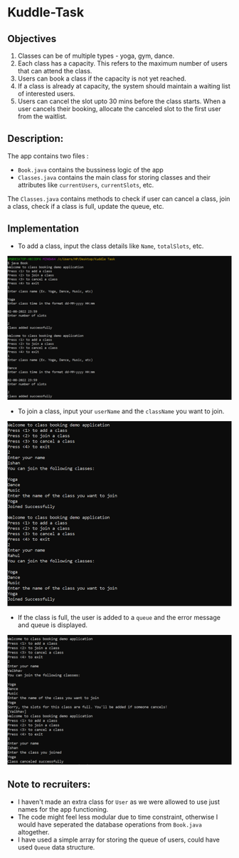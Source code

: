 # Kuddle-Task

## Objectives

1. Classes can be of multiple types - yoga, gym, dance.
2. Each class has a capacity. This refers to the maximum number of users that can attend
the class.
3. Users can book a class if the capacity is not yet reached.
4. If a class is already at capacity, the system should maintain a waiting list of interested
users.
5. Users can cancel the slot upto 30 mins before the class starts. When a user cancels their
booking, allocate the canceled slot to the first user from the waitlist.

## Description:

The app contains two files : 

- `Book.java` contains the bussiness logic of the app
- `Classes.java` contains the main class for storing classes and their attributes like ``currentUsers``, ``currentSlots``, etc.

The `Classes.java` contains methods to check if user can cancel a class, join a class, check if a class is full, update the queue, etc.

## Implementation

- To add a class, input the class details like ``Name``, ``totalSlots``, etc.

<img src="https://github.com/Ishan-001/Kuddle-Task/blob/main/outputs/add-class.PNG">

- To join a class, input your ``userName`` and the ``className`` you want to join.

<img src="https://github.com/Ishan-001/Kuddle-Task/blob/main/outputs/join-class.PNG">

- If the class is full, the user is added to a `queue` and the error message and queue is displayed.

<img src="https://github.com/Ishan-001/Kuddle-Task/blob/main/outputs/queue.PNG">

## Note to recruiters:

- I haven't made an extra class for `User` as we were allowed to use just names for the app functioning.
- The code might feel less modular due to time constraint, otherwise I would have seperated the database operations from ``Book.java`` altogether.
- I have used a simple array for storing the queue of users, could have used ``Queue`` data structure.
